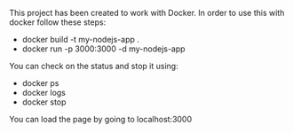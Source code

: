 This project has been created to work with Docker.  In order to use this with docker follow these steps:

* docker build -t my-nodejs-app .
* docker run -p 3000:3000 -d my-nodejs-app

You can check on the status and stop it using:

* docker ps
* docker logs <container ID>
* docker stop <container ID>

You can load the page by going to localhost:3000
